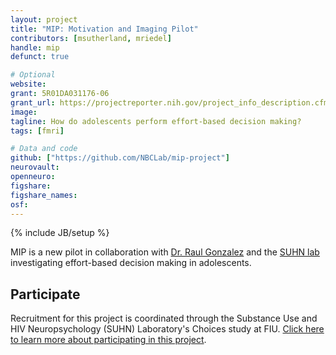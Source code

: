 ```yaml
---
layout: project
title: "MIP: Motivation and Imaging Pilot"
contributors: [msutherland, mriedel]
handle: mip
defunct: true

# Optional
website:
grant: 5R01DA031176-06
grant_url: https://projectreporter.nih.gov/project_info_description.cfm?aid=9234499&icde=41563454&ddparam=&ddvalue=&ddsub=&cr=2&csb=default&cs=ASC&pball=
image:
tagline: How do adolescents perform effort-based decision making?
tags: [fmri]

# Data and code
github: ["https://github.com/NBCLab/mip-project"]
neurovault:
openneuro:
figshare:
figshare_names:
osf:
---
```

{% include JB/setup %}

MIP is a new pilot in collaboration with [Dr. Raul Gonzalez](https://case.fiu.edu/about/directory/people/gonzara.html) and the [SUHN lab](http://suhn.fiu.edu) investigating effort-based decision making in adolescents.

## Participate

Recruitment for this project is coordinated through the Substance Use and HIV Neuropsychology (SUHN) Laboratory's Choices study at FIU. [Click here to learn more about participating in this project](http://suhn.fiu.edu/participants).
